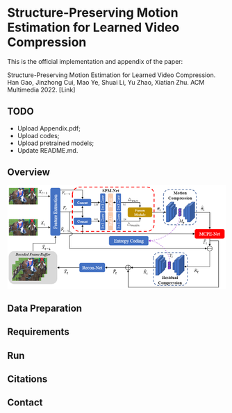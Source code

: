# Structure-Preserving Motion Estimation for Learned Video Compression

This is the official implementation and appendix of the paper:

Structure-Preserving Motion Estimation for Learned Video Compression. Han Gao, Jinzhong Cui, Mao Ye, Shuai Li, Yu Zhao, Xiatian Zhu. ACM Multimedia 2022. [Link]

## TODO
* Upload Appendix.pdf;
* Upload codes;
* Upload pretrained models;
* Update README.md.

## Overview
![Overview](https://github.com/gaohan-12/SPME/blob/main/Overview.png)

## Data Preparation

## Requirements

## Run

## Citations

## Contact
